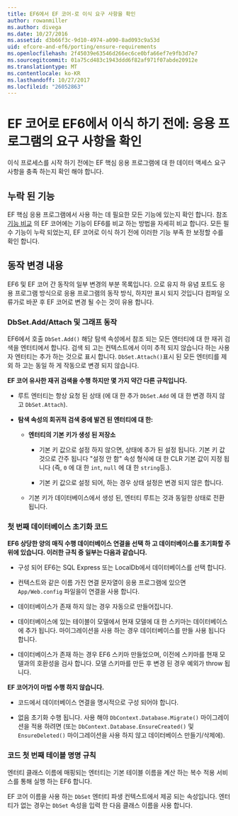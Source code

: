 ```yaml
---
title: EF6에서 EF 코어-로 이식 요구 사항을 확인
author: rowanmiller
ms.author: divega
ms.date: 10/27/2016
ms.assetid: d3b66f3c-9d10-4974-a090-8ad093c9a53d
uid: efcore-and-ef6/porting/ensure-requirements
ms.openlocfilehash: 2f45039e63546d266ec6ce0bfa66ef7e9fb3d7e7
ms.sourcegitcommit: 01a75cd483c1943ddd6f82af971f07abde20912e
ms.translationtype: MT
ms.contentlocale: ko-KR
ms.lasthandoff: 10/27/2017
ms.locfileid: "26052863"
---
```

# <a name="before-porting-from-ef6-to-ef-core-validate-your-applications-requirements"></a>EF 코어로 EF6에서 이식 하기 전에: 응용 프로그램의 요구 사항을 확인

이식 프로세스를 시작 하기 전에는 EF 핵심 응용 프로그램에 대 한 데이터 액세스 요구 사항을 충족 하는지 확인 해야 합니다.

## <a name="missing-features"></a>누락 된 기능

EF 핵심 응용 프로그램에서 사용 하는 데 필요한 모든 기능에 있는지 확인 합니다. 참조 [기능 비교](../features.md) 의 EF 코어에는 기능이 EF6를 비교 하는 방법을 자세히 비교 합니다. 모든 필수 기능이 누락 되었는지, EF 코어로 이식 하기 전에 이러한 기능 부족 한 보정할 수를 확인 합니다.

## <a name="behavior-changes"></a>동작 변경 내용

EF6 및 EF 코어 간 동작의 일부 변경의 부분 목록입니다. 으로 유지 하 유념 포트도 응용 프로그램 방식으로 응용 프로그램의 동작 방식, 하지만 표시 되지 것입니다 컴파일 오류가로 바꾼 후 EF 코어로 변경 될 수는 것이 유용 합니다.

### <a name="dbsetaddattach-and-graph-behavior"></a>DbSet.Add/Attach 및 그래프 동작

EF6에서 호출 `DbSet.Add()` 해당 탐색 속성에서 참조 되는 모든 엔터티에 대 한 재귀 검색을 엔터티에서 합니다. 검색 되 고는 컨텍스트에서 이미 추적 되지 않습니다 하는 사용자 엔터티는 추가 하는 것으로 표시 합니다. `DbSet.Attach()`표시 된 모든 엔터티를 제외 하 고는 동일 하 게 작동으로 변경 되지 않습니다.

**EF 코어 유사한 재귀 검색을 수행 하지만 몇 가지 약간 다른 규칙입니다.**

*  루트 엔터티는 항상 요청 된 상태 (에 대 한 추가 `DbSet.Add` 에 대 한 변경 하지 않고 `DbSet.Attach`).

*  **탐색 속성의 회귀적 검색 중에 발견 된 엔터티에 대 한:**

    *  **엔터티의 기본 키가 생성 된 저장소**

        * 기본 키 값으로 설정 하지 않으면, 상태에 추가 된 설정 됩니다. 기본 키 값 것으로 간주 됩니다 "설정 안 함" 속성 형식에 대 한 CLR 기본 값이 지정 됩니다 (즉, `0` 에 대 한 `int`, `null` 에 대 한 `string`등.).

        * 기본 키 값으로 설정 되어, 하는 경우 상태 설정은 변경 되지 않은 합니다.

    *  기본 키가 데이터베이스에서 생성 된, 엔터티 루트는 것과 동일한 상태로 전환 됩니다.

### <a name="code-first-database-initialization"></a>첫 번째 데이터베이스 초기화 코드

**EF6 상당한 양의 매직 수행 데이터베이스 연결을 선택 하 고 데이터베이스를 초기화할 주위에 있습니다. 이러한 규칙 중 일부는 다음과 같습니다.**

* 구성 되어 EF6는 SQL Express 또는 LocalDb에서 데이터베이스를 선택 합니다.

* 컨텍스트와 같은 이름 가진 연결 문자열이 응용 프로그램에 있으면 `App/Web.config` 파일을이 연결을 사용 합니다.

* 데이터베이스가 존재 하지 않는 경우 자동으로 만들어집니다.

* 데이터베이스에 있는 테이블이 모델에서 현재 모델에 대 한 스키마는 데이터베이스에 추가 됩니다. 마이그레이션을 사용 하는 경우 데이터베이스를 만들 사용 됩니다 합니다.

* 데이터베이스가 존재 하는 경우 EF6 스키마 만들었으며, 이전에 스키마를 현재 모델과의 호환성을 검사 합니다. 모델 스키마를 만든 후 변경 된 경우 예외가 throw 됩니다.

**EF 코어가이 마법 수행 하지 않습니다.**

* 코드에서 데이터베이스 연결을 명시적으로 구성 되어야 합니다.

* 없음 초기화 수행 됩니다. 사용 해야 `DbContext.Database.Migrate()` 마이그레이션을 적용 하려면 (또는 `DbContext.Database.EnsureCreated()` 및 `EnsureDeleted()` 마이그레이션을 사용 하지 않고 데이터베이스 만들기/삭제에).

### <a name="code-first-table-naming-convention"></a>코드 첫 번째 테이블 명명 규칙

엔터티 클래스 이름에 매핑되는 엔터티는 기본 테이블 이름을 계산 하는 복수 적용 서비스를 통해 실행 하는 EF6 합니다.

EF 코어 이름을 사용 하는 `DbSet` 엔터티 파생 컨텍스트에서 제공 되는 속성입니다. 엔터티가 없는 경우는 `DbSet` 속성을 입력 한 다음 클래스 이름을 사용 합니다.
